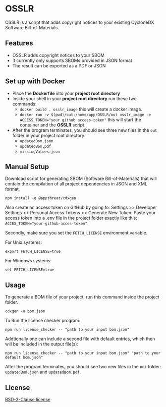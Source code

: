 # OSSLR

OSSLR is a script that adds copyright notices to your existing CycloneDX Software Bill-of-Materials.

## Features

- OSSLR adds copyright notices to your SBOM
- It currently only supports SBOMs provided in JSON format
- The result can be exported as a PDF or JSON

## Set up with Docker

- Place the **Dockerfile** into your **project root directory**
- Inside your shell in your **project root directory** run these two commands:
  - ```docker build . osslr_image``` this will create a docker image.
  - ```docker run -v $(pwd)/out:/home/app/OSSLR/out osslr_image -e ACCESS_TOKEN="your github access-token"``` this will start the container and the **OSSLR** script.
- After the program terminates, you should see three new files in the ```out``` folder in your project root directory:
  - ```updatedBom.json```
  - ```updatedBom.pdf```
  - ```missingValues.json``` 


## Manual Setup

Download script for generating SBOM (Software Bill-of-Materials) that will contain the compilation of all project dependencies in JSON and XML format.

```
npm install -g @appthreat/cdxgen
```

Also create an access token on GitHub by going to: Settings >> Developer Settings >> Personal Access Tokens >> Generate New Token. Paste your access token into a .env file in the project folder exactly like this: ```ACCES_TOKEN="your-github-acces-token"```.

Secondly, make sure you set the ```FETCH_LICENSE```  environment variable.

For Unix systems:
```
export FETCH_LICENSE=true
```
For Windows systems:
```
set FETCH_LICENSE=true
```


## Usage

To generate a BOM file of your project, run this command inside the project folder.

```
cdxgen -o bom.json
```
To Run the license checker program:

```
npm run license_checker -- "path to your input bom.json"
```

Addtionally one can include a second file with default entries, which then will be included in the output file(s):

```
npm run license_checker -- "path to your input bom.json" "path to your default bom.json"
```

After the program terminates, you should see two new files in the ```out``` folder:
```updatedBom.json``` and ```updatedBom.pdf```. 

## License

[BSD-3-Clause license](https://github.com/MaibornWolff/OSSLR/blob/develop/LICENSE)

